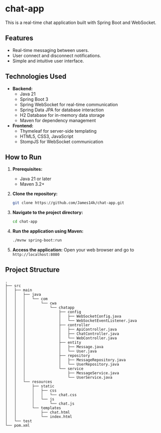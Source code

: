 # chat-app

This is a real-time chat application built with Spring Boot and WebSocket.

## Features

*   Real-time messaging between users.
*   User connect and disconnect notifications.
*   Simple and intuitive user interface.

## Technologies Used

*   **Backend:**
    *   Java 21
    *   Spring Boot 3
    *   Spring WebSocket for real-time communication
    *   Spring Data JPA for database interaction
    *   H2 Database for in-memory data storage
    *   Maven for dependency management
*   **Frontend:**
    *   Thymeleaf for server-side templating
    *   HTML5, CSS3, JavaScript
    *   StompJS for WebSocket communication

## How to Run

1.  **Prerequisites:**
    *   Java 21 or later
    *   Maven 3.2+

2.  **Clone the repository:**
    ```bash
    git clone https://github.com/James14k/chat-app.git
    ```

3.  **Navigate to the project directory:**
    ```bash
    cd chat-app
    ```

4.  **Run the application using Maven:**
    ```bash
    ./mvnw spring-boot:run
    ```

5.  **Access the application:**
    Open your web browser and go to `http://localhost:8080`

## Project Structure

```
.
├── src
│   ├── main
│   │   ├── java
│   │   │   └── com
│   │   │       └── cwa
│   │   │           └── chatapp
│   │   │               ├── config
│   │   │               │   ├── WebSocketConfig.java
│   │   │               │   └── WebSocketEventListener.java
│   │   │               ├── controller
│   │   │               │   ├── ApiController.java
│   │   │               │   ├── ChatController.java
│   │   │               │   └── WebController.java
│   │   │               ├── entity
│   │   │               │   ├── Message.java
│   │   │               │   └── User.java
│   │   │               ├── repository
│   │   │               │   ├── MessageRepository.java
│   │   │               │   └── UserRepository.java
│   │   │               └── service
│   │   │                   ├── MessageService.java
│   │   │                   └── UserService.java
│   │   └── resources
│   │       ├── static
│   │       │   ├── css
│   │       │   │   └── chat.css
│   │       │   └── js
│   │       │       └── chat.js
│   │       └── templates
│   │           ├── chat.html
│   │           └── index.html
│   └── test
└── pom.xml
```
